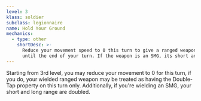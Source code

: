 ```yaml
---
level: 3
klass: soldier
subclass: legionnaire
name: Hold Your Ground
mechanics:
  - type: other
    shortDesc: >-
      Reduce your movement speed to 0 this turn to give a ranged weapon you are wielding the Double-Tap property
      until the end of your turn. If the weapon is an SMG, its short and long range are doubled.
---
```

Starting from 3rd level, you may reduce your movement to 0 for this turn, if you do, your wielded ranged weapon may be
treated as having the Double-Tap property on this turn only. Additionally, if you're wielding an SMG, your short and
long range are doubled.
